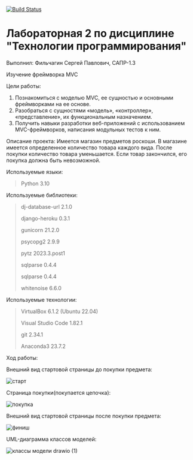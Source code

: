 [![Build Status](https://app.travis-ci.com/kpdvstu/PTLab2.svg?branch=master)](https://app.travis-ci.com/kpdvstu/PTLab2)
# Лабораторная 2 по дисциплине "Технологии программирования"

Выполнил: Фильчагин Сергей Павлович, САПР-1.3

Изучение фреймворка MVC

Цели работы:
  1. Познакомиться c моделью MVC, ее сущностью и основными фреймворками на ее основе.
  2. Разобраться с сущностями «модель», «контроллер», «представление», их функциональным 
  назначением.
  3. Получить навыки разработки веб-приложений с использованием MVC-фреймворков, написания 
  модульных тестов к ним.

Описание проекта: 
  Имеется магазин предметов роскоши. В магазине имеется определенное количество товара каждого вида. После покупки количество товара уменьшается. Если товар закончился, его покупка должна быть невозможной.

Используемые языки: 
>Python 3.10

Используемые библиотеки:
> dj-database-url    2.1.0
>
> django-heroku      0.3.1
>
> gunicorn           21.2.0
>
> psycopg2           2.9.9
>
> pytz               2023.3.post1
>
> sqlparse           0.4.4
>
> sqlparse           0.4.4
>
> whitenoise         6.6.0
  
Используемые технологии:
>VirtualBox 6.1.2 (Ubuntu 22.04)
>
>Visual Studio Code 1.82.1
>
>git 2.34.1
>
>Anaconda3 23.7.2

Ход работы:

Внешний вид стартовой страницы до покупки предмета:

![старт](https://github.com/SerFiLiuZ/TPLab2/assets/63652192/190579f2-49ed-4d07-82ad-f05fb5b5ef81)

Страница покупки(покупается цепочка):

![покупка](https://github.com/SerFiLiuZ/TPLab2/assets/63652192/1623303c-d723-41d2-ba67-54ff358c9dd2)

Внешний вид стартовой страницы после покупки предмета:

![финиш](https://github.com/SerFiLiuZ/TPLab2/assets/63652192/933e5eeb-edbb-4949-807d-2bcf0c928057)

UML-диаграмма классов моделей:

![классы модели drawio (1)](https://github.com/SerFiLiuZ/TPLab2/assets/63652192/b2971522-54a7-4680-b900-52cf8038fbf3)




